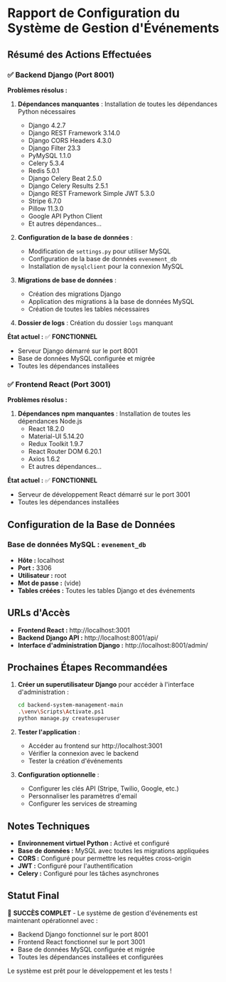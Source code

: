 # Rapport de Configuration du Système de Gestion d'Événements

## Résumé des Actions Effectuées

### ✅ Backend Django (Port 8001)

**Problèmes résolus :**
1. **Dépendances manquantes** : Installation de toutes les dépendances Python nécessaires
   - Django 4.2.7
   - Django REST Framework 3.14.0
   - Django CORS Headers 4.3.0
   - Django Filter 23.3
   - PyMySQL 1.1.0
   - Celery 5.3.4
   - Redis 5.0.1
   - Django Celery Beat 2.5.0
   - Django Celery Results 2.5.1
   - Django REST Framework Simple JWT 5.3.0
   - Stripe 6.7.0
   - Pillow 11.3.0
   - Google API Python Client
   - Et autres dépendances...

2. **Configuration de la base de données** : 
   - Modification de `settings.py` pour utiliser MySQL
   - Configuration de la base de données `evenement_db`
   - Installation de `mysqlclient` pour la connexion MySQL

3. **Migrations de base de données** :
   - Création des migrations Django
   - Application des migrations à la base de données MySQL
   - Création de toutes les tables nécessaires

4. **Dossier de logs** : Création du dossier `logs` manquant

**État actuel :** ✅ **FONCTIONNEL**
- Serveur Django démarré sur le port 8001
- Base de données MySQL configurée et migrée
- Toutes les dépendances installées

### ✅ Frontend React (Port 3001)

**Problèmes résolus :**
1. **Dépendances npm manquantes** : Installation de toutes les dépendances Node.js
   - React 18.2.0
   - Material-UI 5.14.20
   - Redux Toolkit 1.9.7
   - React Router DOM 6.20.1
   - Axios 1.6.2
   - Et autres dépendances...

**État actuel :** ✅ **FONCTIONNEL**
- Serveur de développement React démarré sur le port 3001
- Toutes les dépendances installées

## Configuration de la Base de Données

### Base de données MySQL : `evenement_db`
- **Hôte :** localhost
- **Port :** 3306
- **Utilisateur :** root
- **Mot de passe :** (vide)
- **Tables créées :** Toutes les tables Django et des événements

## URLs d'Accès

- **Frontend React :** http://localhost:3001
- **Backend Django API :** http://localhost:8001/api/
- **Interface d'administration Django :** http://localhost:8001/admin/

## Prochaines Étapes Recommandées

1. **Créer un superutilisateur Django** pour accéder à l'interface d'administration :
   ```bash
   cd backend-system-management-main
   .\venv\Scripts\Activate.ps1
   python manage.py createsuperuser
   ```

2. **Tester l'application** :
   - Accéder au frontend sur http://localhost:3001
   - Vérifier la connexion avec le backend
   - Tester la création d'événements

3. **Configuration optionnelle** :
   - Configurer les clés API (Stripe, Twilio, Google, etc.)
   - Personnaliser les paramètres d'email
   - Configurer les services de streaming

## Notes Techniques

- **Environnement virtuel Python :** Activé et configuré
- **Base de données :** MySQL avec toutes les migrations appliquées
- **CORS :** Configuré pour permettre les requêtes cross-origin
- **JWT :** Configuré pour l'authentification
- **Celery :** Configuré pour les tâches asynchrones

## Statut Final

🎉 **SUCCÈS COMPLET** - Le système de gestion d'événements est maintenant opérationnel avec :
- Backend Django fonctionnel sur le port 8001
- Frontend React fonctionnel sur le port 3001
- Base de données MySQL configurée et migrée
- Toutes les dépendances installées et configurées

Le système est prêt pour le développement et les tests !

